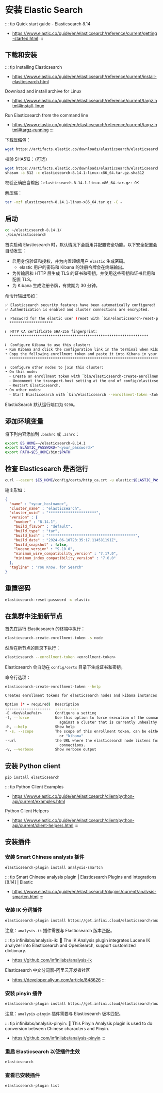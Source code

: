 # 安装 Elastic Search

::: tip Quick start guide - Elasticsearch 8.14
* https://www.elastic.co/guide/en/elasticsearch/reference/current/getting-started.html
:::

## 下载和安装

::: tip Installing Elasticsearch
* https://www.elastic.co/guide/en/elasticsearch/reference/current/install-elasticsearch.html

Download and install archive for Linux
* https://www.elastic.co/guide/en/elasticsearch/reference/current/targz.html#install-linux

Run Elasticsearch from the command line
* https://www.elastic.co/guide/en/elasticsearch/reference/current/targz.html#targz-running
:::


下载压缩包：

```sh
wget https://artifacts.elastic.co/downloads/elasticsearch/elasticsearch-8.14.1-linux-x86_64.tar.gz
```

校验 SHA512：（可选）


```sh
wget https://artifacts.elastic.co/downloads/elasticsearch/elasticsearch-8.14.1-linux-x86_64.tar.gz.sha512
shasum -a 512 -c elasticsearch-8.14.1-linux-x86_64.tar.gz.sha512
```

校验正确应当输出：`elasticsearch-8.14.1-linux-x86_64.tar.gz: OK`


解压缩：

```sh
tar -xzf elasticsearch-8.14.1-linux-x86_64.tar.gz -C ~
```

## 启动

```sh
cd ~/elasticsearch-8.14.1/
./bin/elasticsearch
```

首次启动 Elasticsearch 时，默认情况下会启用并配置安全功能。以下安全配置会自动发生：

- 启用身份验证和授权，并为内置超级用户 `elastic` 生成密码。
  - elastic 用户的密码和 Kibana 的注册令牌会在终端输出。
- 为传输层和 HTTP 层生成 TLS 的证书和密钥，并使用这些密钥和证书启用和配置 TLS。
- 为 Kibana 生成注册令牌，有效期为 30 分钟。

命令行输出形如：

```sh
✅ Elasticsearch security features have been automatically configured!
✅ Authentication is enabled and cluster connections are encrypted.

ℹ️  Password for the elastic user (reset with `bin/elasticsearch-reset-password -u elastic`):
  ********************

ℹ️  HTTP CA certificate SHA-256 fingerprint:
  ****************************************************************

ℹ️  Configure Kibana to use this cluster:
• Run Kibana and click the configuration link in the terminal when Kibana starts.
• Copy the following enrollment token and paste it into Kibana in your browser (valid for the next 30 minutes):
  ********************************************************************************

ℹ️  Configure other nodes to join this cluster:
• On this node:
  ⁃ Create an enrollment token with `bin/elasticsearch-create-enrollment-token -s node`.
  ⁃ Uncomment the transport.host setting at the end of config/elasticsearch.yml.
  ⁃ Restart Elasticsearch.
• On other nodes:
  ⁃ Start Elasticsearch with `bin/elasticsearch --enrollment-token <token>`, using the enrollment token that you generated.
```

ElasticSearch 默认运行端口为 `9200`。

## 添加环境变量

将下列内容添加到 `.bashrc` 或 `.zshrc`：

```sh
export ES_HOME=~/elasticsearch-8.14.1
export ELASTIC_PASSWORD="<your_password>"
export PATH=$ES_HOME/bin:$PATH
```

## 检查 Elasticsearch 是否运行

```sh
curl --cacert $ES_HOME/config/certs/http_ca.crt -u elastic:$ELASTIC_PASSWORD https://localhost:9200
```

输出形如：

```json
{
  "name" : "<your_hostname>",
  "cluster_name" : "elasticsearch",
  "cluster_uuid" : "**********************",
  "version" : {
    "number" : "8.14.1",
    "build_flavor" : "default",
    "build_type" : "tar",
    "build_hash" : "****************************************",
    "build_date" : "2024-06-10T23:35:17.114581191Z",
    "build_snapshot" : false,
    "lucene_version" : "9.10.0",
    "minimum_wire_compatibility_version" : "7.17.0",
    "minimum_index_compatibility_version" : "7.0.0"
  },
  "tagline" : "You Know, for Search"
}
```

## 重置密码

```sh
elasticsearch-reset-password -u elastic
```

## 在集群中注册新节点

首先在运行 Elasticsearch 的终端中执行：

```sh
elasticsearch-create-enrollment-token -s node
```

然后在新节点的目录下执行：

```sh
elasticsearch --enrollment-token <enrollment-token>
```

Elasticsearch 会自动在 `config/certs` 目录下生成证书和密钥。


命令行选项：

```sh
elasticsearch-create-enrollment-token --help
```

```sh
Creates enrollment tokens for elasticsearch nodes and kibana instances

Option (* = required)  Description
---------------------  -----------
-E <KeyValuePair>      Configure a setting
-f, --force            Use this option to force execution of the command
                         against a cluster that is currently unhealthy.
-h, --help             Show help
* -s, --scope          The scope of this enrollment token, can be either "node"
                         or "kibana"
--url                  the URL where the elasticsearch node listens for
                         connections.
-v, --verbose          Show verbose output
```

## 安装 Python client

```sh
pip install elasticsearch
```

::: tip Python Client Examples
* https://www.elastic.co/guide/en/elasticsearch/client/python-api/current/examples.html

Python Client Helpers
* https://www.elastic.co/guide/en/elasticsearch/client/python-api/current/client-helpers.html
:::

## 安装插件

### 安装 Smart Chinese analysis 插件

```sh
elasticsearch-plugin install analysis-smartcn
```

::: tip Smart Chinese analysis plugin | Elasticsearch Plugins and Integrations [8.14] | Elastic
* https://www.elastic.co/guide/en/elasticsearch/plugins/current/analysis-smartcn.html
:::

### 安装 IK 分词插件

```sh
elasticsearch-plugin install https://get.infini.cloud/elasticsearch/analysis-ik/8.14.1
```

注意：`analysis-ik` 插件需要与 Elasticsearch 版本匹配。

::: tip infinilabs/analysis-ik: 🚌 The IK Analysis plugin integrates Lucene IK analyzer into Elasticsearch and OpenSearch, support customized dictionary.
* https://github.com/infinilabs/analysis-ik

Elasticsearch 中文分词器-阿里云开发者社区
* https://developer.aliyun.com/article/848626
:::


### 安装 pinyin 插件

```sh
elasticsearch-plugin install https://get.infini.cloud/elasticsearch/analysis-pinyin/8.14.1
```

注意：`analysis-pinyin` 插件需要与 Elasticsearch 版本匹配。

::: tip infinilabs/analysis-pinyin: 🛵 This Pinyin Analysis plugin is used to do conversion between Chinese characters and Pinyin.
* https://github.com/infinilabs/analysis-pinyin
:::

### 重启 Elasticsearch 以使插件生效

```sh
elasticsearch
```

### 查看已安装插件

```sh
elasticsearch-plugin list
```